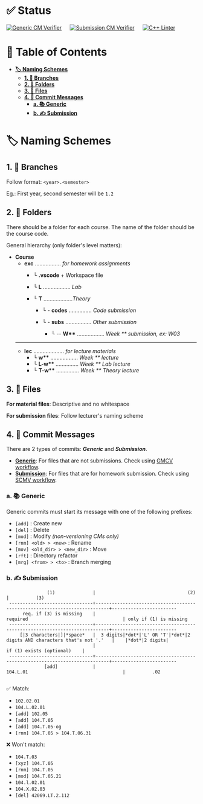 # ✅ Status
[![Generic CM Verifier](https://github.com/itsdmd/University/actions/workflows/gcmv.yml/badge.svg?branch=1.2)](https://github.com/itsdmd/University/actions/workflows/gcmv.yml) &emsp; [![Submission CM Verifier](https://github.com/itsdmd/University/actions/workflows/scmv.yml/badge.svg?branch=1.2)](https://github.com/itsdmd/University/actions/workflows/scmv.yml) &emsp; [![C++ Linter](https://github.com/itsdmd/University/actions/workflows/cpp-linting.yml/badge.svg?branch=1.2)](https://github.com/itsdmd/University/actions/workflows/cpp-linting.yml)

# 📜 Table of Contents
- **[🏷️ Naming Schemes](#%EF%B8%8F-naming-schemes)**
	- **[1. 🌿 Branches](#1--branches)**
	- **[2. 📁 Folders](#2--folders)**
	- **[3. 📄 Files](#3--files)**
	- **[4. 💬 Commit Messages](#4--commit-messages)**
		- **[a. 📚 Generic](#a--generic)**
		- **[b. ✍ Submission](#b--submission)**

# 🏷️ Naming Schemes
## 1. 🌿 Branches
Follow format: ```<year>.<semester>```

Eg.: First year, second semester will be ```1.2```

## 2. 📁 Folders
There should be a folder for each course. The name of the folder should be the course code.

General hierarchy (only folder's level matters):
- **Course**
	- **exc** ................. *for homework assignments*
		- └ **.vscode** + Workspace file
		- └ **L** .................. *Lab*
		- └ **T** ...................*Theory*
		
			- └ - **codes** ............... *Code submission*
			- └ - **subs** ................. *Other submission*
			
				- └ -- **W\*\*** .................. *Week \*\* submission, ex: W03*
	---
	- **lec** .................... *for lecture materials*
		- └ **w\*\*** .................. *Week \*\* lecture*
		- └ **L-w\*\*** ............... *Week \*\* Lab lecture*
		- └ **T-w\*\*** ............... *Week \*\* Theory lecture*

## 3. 📄 Files
**For material files**: Descriptive and no whitespace

**For submission files**: Follow lecturer's naming scheme

## 4. 💬 Commit Messages
There are 2 types of commits: ***Generic*** and ***Submission***.
- **[Generic](#a--generic)**: For files that are not submissions. Check using [GMCV workflow](https://github.com/itsdmd/University/actions/workflows/gcmv.yml).
- **[Submission](#b--submission)**: For files that are for homework submission. Check using [SCMV workflow](https://github.com/itsdmd/University/actions/workflows/scmv.yml).

### a. 📚 Generic
Generic commits must start its message with one of the following prefixes:

- ```[add]``` : Create new
- ```[del]``` : Delete
- ```[mod]``` : Modify *(non-versioning CMs only)*
- ```[rnm] <old> > <new>``` : Rename
- ```[mov] <old_dir> > <new_dir>``` : Move
- ```[rft]``` : Directory refactor
- ```[mrg] <from> > <to>``` : Branch merging

### b. ✍ Submission

```
               (1)              |                                  (2)                                      |          (3)
 -------------------------------+---------------------------------------------------------------------------+------------------------
      req. if (3) is missing	|                                required                                   | only if (1) is missing
 -------------------------------+---------------------------------------------------------------------------+------------------------
     [|3 characters|]|*space*	|  3 digits|*dot*|'L' OR 'T'|*dot*|2 digits AND characters that's not '.'   |    |*dot*|2 digits|
                            	|                                               if (1) exists (optional)    |
 -------------------------------+---------------------------------------------------------------------------+------------------------
              [add]             |                                104.L.01                                   |          .02
        
```

✅ Match:
- ```102.02.01```
- ```104.L.02.01```
- ```[add] 102.05```
- ```[add] 104.T.05```
- ```[add] 104.T.05-og```
- ```[rnm] 104.T.05 > 104.T.06.31```

❌ Won't match:
- ```104.T.03```
- ```[xyz] 104.T.05```
- ```[rnm] 104.T.05```
- ```[mod] 104.T.05.21```
- ```104.l.02.01```
- ```104.X.02.03```
- ```[del] 42069.LT.2.112```